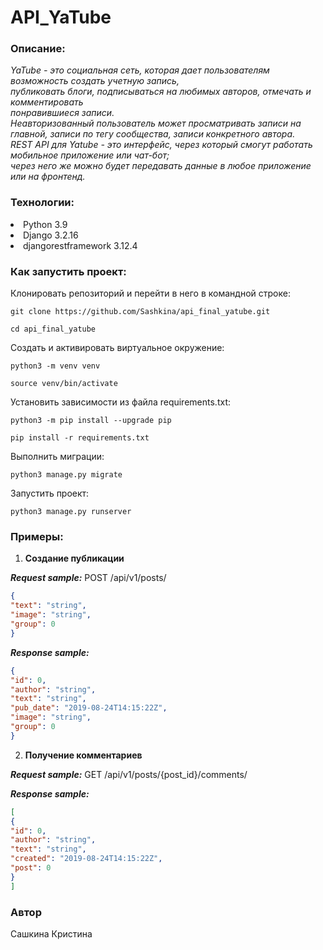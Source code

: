 # API_YaTube

### Описание:

*YaTube - это социальная сеть, которая дает пользователям возможность создать учетную запись,  
публиковать блоги, подписываться на любимых авторов, отмечать  и комментировать  
понравившиеся записи.  
Неавторизованный пользователь может просматривать записи на главной, записи по тегу сообщества, записи конкретного автора.  
REST API для Yatube - это интерфейс, через который смогут работать мобильное приложение или чат-бот;  
через него же можно будет передавать данные в любое приложение или на фронтенд.*

### Технологии:
<li> Python 3.9
<li> Django 3.2.16
<li> djangorestframework 3.12.4

### Как запустить проект:

Клонировать репозиторий и перейти в него в командной строке:

```
git clone https://github.com/Sashkina/api_final_yatube.git
```

```
cd api_final_yatube
```

Cоздать и активировать виртуальное окружение:

```
python3 -m venv venv
```

```
source venv/bin/activate
```

Установить зависимости из файла requirements.txt:

```
python3 -m pip install --upgrade pip
```

```
pip install -r requirements.txt
```

Выполнить миграции:

```
python3 manage.py migrate
```

Запустить проект:

```
python3 manage.py runserver
```

### Примеры:

1. **Создание публикации**

***Request sample:***
POST /api/v1/posts/

```json
{
"text": "string",
"image": "string",
"group": 0
}
```

***Response sample:***
```json
{
"id": 0,
"author": "string",
"text": "string",
"pub_date": "2019-08-24T14:15:22Z",
"image": "string",
"group": 0
}
```

2. **Получение комментариев**

***Request sample:***
GET /api/v1/posts/{post_id}/comments/

***Response sample:***
```json
[
{
"id": 0,
"author": "string",
"text": "string",
"created": "2019-08-24T14:15:22Z",
"post": 0
}
]
```

### Автор  
Сашкина Кристина
